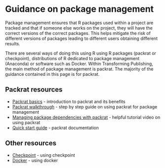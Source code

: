 # Guidance on package management 

Package management ensures that R packages used within a project are tracked and that if someone else works on the project, they will have the correct versions of the correct packages. This helps mitigate the risk of different versions of packages leading to different users obtaining different results. 

There are several ways of doing this using R using R packages (packrat or checkpoint), distributions of R dedicated to package management (Anaconda) or software such as Docker. Within Transforming Publishing, the main method of package management is packrat. The majority of the guidance contained in this page is for packrat. 

## Packrat resources
- [Packrat basics](https://rstudio.github.io/packrat/) - introduction to packrat and its benefits
- [Packrat walkthrough](https://rstudio.github.io/packrat/walkthrough.html) - step by step guide on using packrat for package management
- [Managing package dependencies with packrat](https://www.rstudio.com/resources/webinars/managing-package-dependencies-in-r-with-packrat/) - helpful tutorial video on using packrat
- [Quick start guide](https://www.r-project.org/nosvn/pandoc/packrat.html) - packrat documentation

## Other resources
- [Checkpoint](https://cran.r-project.org/web/packages/checkpoint/vignettes/checkpoint.html) - using checkpoint
- [Docker](http://www.jimhester.com/2017/10/13/docker/) - using docker
